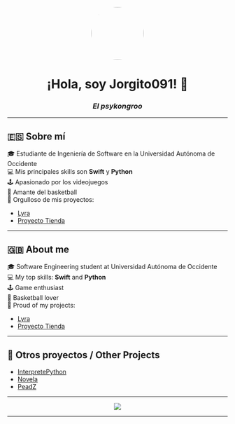 <!-- Perfil de Jorgito091 -->

<p align="center">
  <img src="https://avatars.githubusercontent.com/u/134858020?v=4" width="120" style="border-radius: 50%;"/>
</p>

<h1 align="center">¡Hola, soy Jorgito091! 👋</h1>
<h3 align="center"><em>El psykongroo</em></h3>

---

## 🇪🇸 Sobre mí

🎓 Estudiante de Ingeniería de Software en la Universidad Autónoma de Occidente  
💻 Mis principales skills son **Swift** y **Python**  
🕹️ Apasionado por los videojuegos  
🏀 Amante del basketball  
🚀 Orgulloso de mis proyectos:  
- [Lyra](https://github.com/Jorgito091/Lyra)  
- [Proyecto Tienda](https://github.com/Jorgito091/ProyectoAPIMovilEscolar)  

---

## 🇬🇧 About me

🎓 Software Engineering student at Universidad Autónoma de Occidente  
💻 My top skills: **Swift** and **Python**  
🕹️ Game enthusiast  
🏀 Basketball lover  
🚀 Proud of my projects:  
- [Lyra](https://github.com/Jorgito091/Lyra)  
- [Proyecto Tienda](https://github.com/Jorgito091/ProyectoAPIMovilEscolar)  

---

## 📌 Otros proyectos / Other Projects

- [InterpretePython](https://github.com/Jorgito091/InterpretePython)  
- [Novela](https://github.com/Jorgito091/Novela)  
- [PeadZ](https://github.com/Jorgito091/PeadZ)  

---

<p align="center">
  <img src="https://github-readme-stats.vercel.app/api?username=Jorgito091&show_icons=true&theme=radical" />
</p>

---

